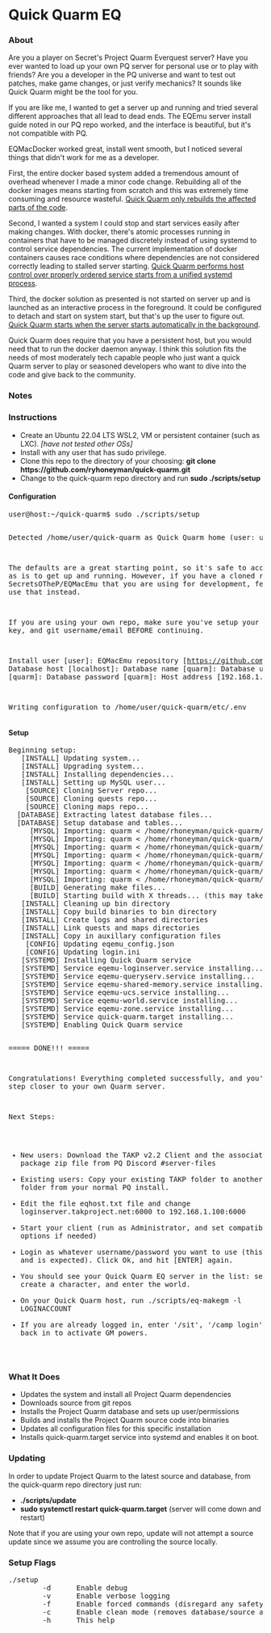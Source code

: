# Quick Quarm EQ
<h3>About</h3>
<p>Are you a player on Secret's Project Quarm Everquest server?  Have you ever wanted to load up your own PQ server for personal use or to play with friends?  Are you a developer in the PQ universe and want to test out patches, make game changes, or just verify mechanics?  It sounds like Quick Quarm might be the tool for you.
<p>If you are like me, I wanted to get a server up and running and tried several different approaches that all lead to dead ends.  The EQEmu server install guide noted in our PQ repo worked, and the interface is beautiful, but it's not compatible with PQ.  
<p>EQMacDocker worked great, install went smooth, but I noticed several things that didn't work for me as a developer.  
<p>First, the entire docker based system added a tremendous amount of overhead whenever I made a minor code change.  Rebuilding all of the docker images means starting from scratch and this was extremely time consuming and resource wasteful.  <ins>Quick Quarm only rebuilds the affected parts of the code</ins>.  
<p>Second, I wanted a system I could stop and start services easily after making changes.  With docker, there's atomic processes running in containers that have to be managed discretely instead of using systemd to control service dependencies.  The current implementation of docker containers causes race conditions where dependencies are not considered correctly leading to stalled server starting.  <ins>Quick Quarm performs host control over properly ordered service starts from a unified systemd process</ins>.  
<p>Third, the docker solution as presented is not started on server up and is launched as an interactive process in the foreground.  It could be configured to detach and start on system start, but that's up the user to figure out.  <ins>Quick Quarm starts when the server starts automatically in the background</ins>.  
<p>Quick Quarm does require that you have a persistent host, but you would need that to run the docker daemon anyway.  I think this solution fits the needs of most moderately tech capable people who just want a quick Quarm server to play or seasoned developers who want to dive into the code and give back to the community.

<h3>Notes</h3>


<h3>Instructions</h3>
<ul>
  <li>Create an Ubuntu 22.04 LTS WSL2, VM or persistent container (such as LXC).  <i>[have not tested other OSs]</i>
  <li>Install with any user that has sudo privilege.
  <li>Clone this repo to the directory of your choosing: <b>git clone https://github.com/ryhoneyman/quick-quarm.git</b>
  <li>Change to the quick-quarm repo directory and run <b>sudo ./scripts/setup</b>
</ul>

<h4>Configuration</h4>
<pre>
user@host:~/quick-quarm$ sudo ./scripts/setup

Detected /home/user/quick-quarm as Quick Quarm home (user: user)

The defaults are a great starting point, so it's safe to accept them as is to get up and running.
However, if you have a cloned repo of SecretsOTheP/EQMacEmu that you are using for development, feel free to use that instead.

If you are using your own repo, make sure you've setup your git SSH key, and git username/email BEFORE continuing.

Install user [user]:
EQMacEmu repository [https://github.com/SecretsOTheP/EQMacEmu.git]:
Database host [localhost]:
Database name [quarm]:
Database username [quarm]:
Database password [quarm]:
Host address [192.168.1.100]:

Writing configuration to /home/user/quick-quarm/etc/.env
</pre>

<h4>Setup</h4>
<pre>
Beginning setup:
   [INSTALL] Updating system...
   [INSTALL] Upgrading system...
   [INSTALL] Installing dependencies...
   [INSTALL] Setting up MySQL user...
    [SOURCE] Cloning Server repo...
    [SOURCE] Cloning quests repo...
    [SOURCE] Cloning maps repo...
  [DATABASE] Extracting latest database files...
  [DATABASE] Setup database and tables...
     [MYSQL] Importing: quarm < /home/rhoneyman/quick-quarm/db/login_tables_*.sql
     [MYSQL] Importing: quarm < /home/rhoneyman/quick-quarm/db/player_tables_*.sql
     [MYSQL] Importing: quarm < /home/rhoneyman/quick-quarm/db/quarm_*.sql
     [MYSQL] Importing: quarm < /home/rhoneyman/quick-quarm/db/data_tables_*.sql
     [MYSQL] Importing: quarm < /home/rhoneyman/quick-quarm/source/EQMacEmu/loginserver/login_util/tblloginserversettings.sql
     [MYSQL] Importing: quarm < /home/rhoneyman/quick-quarm/source/EQMacEmu/loginserver/login_util/updates/2023_07_27_tblLoginServerAccounts.sql
     [MYSQL] Importing: quarm < /home/rhoneyman/quick-quarm/files/update_settings.sql
     [BUILD] Generating make files...
     [BUILD] Starting build with X threads... (this may take some time for the initial build)
   [INSTALL] Cleaning up bin directory
   [INSTALL] Copy build binaries to bin directory
   [INSTALL] Create logs and shared directories
   [INSTALL] Link quests and maps directories
   [INSTALL] Copy in auxillary configuration files
    [CONFIG] Updating eqemu_config.json
    [CONFIG] Updating login.ini
   [SYSTEMD] Installing Quick Quarm service
   [SYSTEMD] Service eqemu-loginserver.service installing...
   [SYSTEMD] Service eqemu-queryserv.service installing...
   [SYSTEMD] Service eqemu-shared-memory.service installing...
   [SYSTEMD] Service eqemu-ucs.service installing...
   [SYSTEMD] Service eqemu-world.service installing...
   [SYSTEMD] Service eqemu-zone.service installing...
   [SYSTEMD] Service quick-quarm.target installing...
   [SYSTEMD] Enabling Quick Quarm service


===== DONE!!! =====

Congratulations! Everything completed successfully, and you're one step closer to your own Quarm server.

Next Steps:

 * New users: Download the TAKP v2.2 Client and the associated PQ package zip file from PQ Discord #server-files
 * Existing users: Copy your existing TAKP folder to another separate folder from your normal PQ install.
 * Edit the file eqhost.txt file and change loginserver.takproject.net:6000 to 192.168.1.100:6000
 * Start your client (run as Administrator, and set compatibility options if needed)
 * Login as whatever username/password you want to use (this will fail and is expected).  Click Ok, and hit [ENTER] again.
 * You should see your Quick Quarm EQ server in the list: select it, create a character, and enter the world.
 * On your Quick Quarm host, run ./scripts/eq-makegm -l LOGINACCOUNT
 * If you are already logged in, enter '/sit', '/camp login', then log back in to activate GM powers.
</pre>

<h3>What It Does</h3>
<ul>
  <li>Updates the system and install all Project Quarm dependencies
  <li>Downloads source from git repos
  <li>Installs the Project Quarm database and sets up user/permissions
  <li>Builds and installs the Project Quarm source code into binaries
  <li>Updates all configuration files for this specific installation
  <li>Installs quick-quarm.target service into systemd and enables it on boot.
</ul>

<h3>Updating</h3>
In order to update Project Quarm to the latest source and database, from the quick-quarm repo directory just run:
<ul>
  <li><b>./scripts/update</b>
  <li><b>sudo systemctl restart quick-quarm.target</b> (server will come down and restart)
</ul>
<p>Note that if you are using your own repo, update will not attempt a source update since we assume you are controlling the source locally.

<h3>Setup Flags</h3>
<pre>
./setup
        -d      Enable debug
        -v      Enable verbose logging
        -f      Enable forced commands (disregard any safety checks) <b>[not currently used]</b>
        -c      Enable clean mode (removes database/source and starts clean)
        -h      This help
</pre>